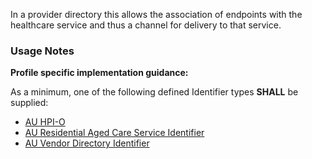 
In a provider directory this allows the association of endpoints with the healthcare service and thus a channel for delivery to that service.

### Usage Notes

**Profile specific implementation guidance:**

As a minimum, one of the following defined Identifier types **SHALL** be supplied:

* [AU HPI-O](https://hl7.org.au/fhir/4.1.0/StructureDefinition-au-hpio.html)
* [AU Residential Aged Care Service Identifier](https://hl7.org.au/fhir/4.1.0/StructureDefinition-au-residentialagedcareserviceidentifier.html)
* [AU Vendor Directory Identifier](StructureDefinition-au-pd-vdi.html)
